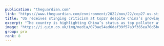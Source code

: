```yaml
---
publication: "theguardian.com"
link: "https://www.theguardian.com/environment/2022/nov/22/cop27-us-stinging-criticism-china-emissions"
title: "US receives stinging criticism at Cop27 despite China’s growing emissions"
excerpt: "The country is highlighting China’s status as top polluter after being called out for climate inaction"
image: "https://i.guim.co.uk/img/media/073ae54ad6daf39f57a3f365ea70d5bd1df6e959/0_0_8478_5087/master/8478.jpg?width=1200&height=630&quality=85&auto=format&fit=crop&overlay-align=bottom%2Cleft&overlay-width=100p&overlay-base64=L2ltZy9zdGF0aWMvb3ZlcmxheXMvdGctZGVmYXVsdC5wbmc&enable=upscale&s=65c304a8c25ea202f8d2a857fd482f2f"
group: pro
rank: 8
---
```

